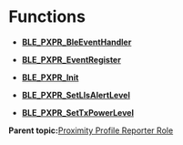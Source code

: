 # Functions

-   **[BLE\_PXPR\_BleEventHandler](GUID-E0B59267-4640-49DE-997C-C2890FAF1D35.md)**  

-   **[BLE\_PXPR\_EventRegister](GUID-DDD0FC5F-7776-407D-BF60-B8A840CAA848.md)**  

-   **[BLE\_PXPR\_Init](GUID-7A802A65-58A9-4CE8-B338-D062650C2F1B.md)**  

-   **[BLE\_PXPR\_SetLlsAlertLevel](GUID-91F3526B-28E8-432B-99E6-E6FBEF52394C.md)**  

-   **[BLE\_PXPR\_SetTxPowerLevel](GUID-D7E9A6E4-C32A-48D5-B323-AED7A851B816.md)**  


**Parent topic:**[Proximity Profile Reporter Role](GUID-BE63AD0B-809E-416E-A9C4-D1B2AB20A4CA.md)

